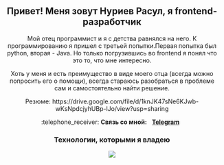 <div id="header" align="center">
	<h2>Привет! Меня зовут Нуриев Расул, я frontend-разработчик</h2>
</div>
<p align="center">
	Мой отец программист и я с детства равнялся на него. К программированию я пришел с третьей попытки.Первая попытка был python, вторая - Java. Но только погрузившись во frontend я понял что это то, что мне интересно.
</p>
<p align="center">
	Хоть у меня и есть преимущество в виде моего отца (всегда можно попросить его о помощи), всегда стараюсь разобраться в проблеме сам и самостоятельно найти решение.
</p>
<p align="center">
	Резюме: https://drive.google.com/file/d/1knJK47sNe6KJwb-wKsNpdcjyhUBp-lJo/view?usp=sharing
</p>

<p align="center">
	:telephone_receiver: <b>Связь со мной:</b> &nbsp; <b><a href="https://t.me/tevirphello">Telegram</a></b>  &nbsp
</p>
<div id="technologies" align="center" display="inline">
	<h3>Технологии, которыми я владею</h3>    
	<img src="https://skillicons.dev/icons?i=react,redux,nodejs,express,mongodb,git,html,css,js,figma,postman" />
</div>






